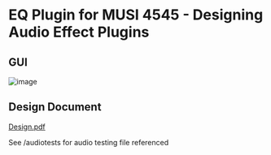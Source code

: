 # EQ Plugin for MUSI 4545 - Designing Audio Effect Plugins

## GUI
![image](https://user-images.githubusercontent.com/55064061/138576914-24e9fbd5-402f-403a-8252-ca09b2aaef67.png)

## Design Document
[Design.pdf](https://github.com/colemanjenkins/Mu45-EQ/files/7403935/Design.pdf)

See /audiotests for audio testing file referenced
